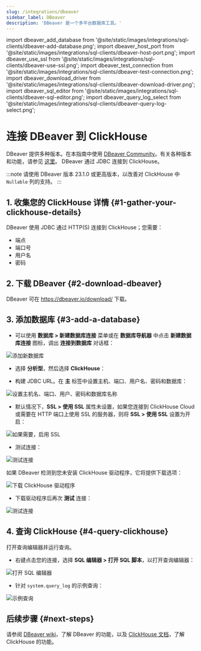 ```yaml
---
slug: /integrations/dbeaver
sidebar_label: DBeaver
description: 'DBeaver 是一个多平台数据库工具。'
---
```


import dbeaver_add_database from '@site/static/images/integrations/sql-clients/dbeaver-add-database.png';
import dbeaver_host_port from '@site/static/images/integrations/sql-clients/dbeaver-host-port.png';
import dbeaver_use_ssl from '@site/static/images/integrations/sql-clients/dbeaver-use-ssl.png';
import dbeaver_test_connection from '@site/static/images/integrations/sql-clients/dbeaver-test-connection.png';
import dbeaver_download_driver from '@site/static/images/integrations/sql-clients/dbeaver-download-driver.png';
import dbeaver_sql_editor from '@site/static/images/integrations/sql-clients/dbeaver-sql-editor.png';
import dbeaver_query_log_select from '@site/static/images/integrations/sql-clients/dbeaver-query-log-select.png';


# 连接 DBeaver 到 ClickHouse

DBeaver 提供多种版本。在本指南中使用 [DBeaver Community](https://dbeaver.io/)。有关各种版本和功能，请参见 [这里](https://dbeaver.com/edition/)。 DBeaver 通过 JDBC 连接到 ClickHouse。

:::note
请使用 DBeaver 版本 23.1.0 或更高版本，以改善对 ClickHouse 中 `Nullable` 列的支持。
:::

## 1. 收集您的 ClickHouse 详情 {#1-gather-your-clickhouse-details}

DBeaver 使用 JDBC 通过 HTTP(S) 连接到 ClickHouse；您需要：

- 端点
- 端口号
- 用户名
- 密码

## 2. 下载 DBeaver {#2-download-dbeaver}

DBeaver 可在 https://dbeaver.io/download/ 下载。

## 3. 添加数据库 {#3-add-a-database}

- 可以使用 **数据库 > 新建数据库连接** 菜单或在 **数据库导航器** 中点击 **新建数据库连接** 图标，调出 **连接到数据库** 对话框：

<img src={dbeaver_add_database} class="image" alt="添加新数据库" />

- 选择 **分析型**，然后选择 **ClickHouse**：

- 构建 JDBC URL。在 **主** 标签中设置主机、端口、用户名、密码和数据库：

<img src={dbeaver_host_port} class="image" alt="设置主机名、端口、用户、密码和数据库名称" />

- 默认情况下，**SSL > 使用 SSL** 属性未设置，如果您连接到 ClickHouse Cloud 或需要在 HTTP 端口上使用 SSL 的服务器，则将 **SSL > 使用 SSL** 设置为开启：

<img src={dbeaver_use_ssl} class="image" alt="如果需要，启用 SSL" />

- 测试连接：

<img src={dbeaver_test_connection} class="image" alt="测试连接" />

如果 DBeaver 检测到您未安装 ClickHouse 驱动程序，它将提供下载选项：

<img src={dbeaver_download_driver} class="image" alt="下载 ClickHouse 驱动程序" />

- 下载驱动程序后再次 **测试** 连接：

<img src={dbeaver_test_connection} class="image" alt="测试连接" />

## 4. 查询 ClickHouse {#4-query-clickhouse}

打开查询编辑器并运行查询。

- 右键点击您的连接，选择 **SQL 编辑器 > 打开 SQL 脚本**，以打开查询编辑器：

<img src={dbeaver_sql_editor} class="image" alt="打开 SQL 编辑器" />

- 针对 `system.query_log` 的示例查询：

<img src={dbeaver_query_log_select} class="image" alt="示例查询" />

## 后续步骤 {#next-steps}

请参阅 [DBeaver wiki](https://github.com/dbeaver/dbeaver/wiki)，了解 DBeaver 的功能，以及 [ClickHouse 文档](https://clickhouse.com/docs)，了解 ClickHouse 的功能。
